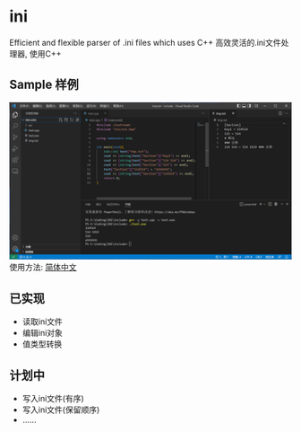 # ini
Efficient and flexible parser of .ini files which uses C++
高效灵活的.ini文件处理器, 使用C++
## Sample 样例
![img](/doc/image/sample-0.png "Sample") 
使用方法: [简体中文](/doc/guide-ch.md) 
## 已实现
- 读取ini文件
- 编辑ini对象
- 值类型转换
## 计划中
- 写入ini文件(有序)
- 写入ini文件(保留顺序)
- ......
